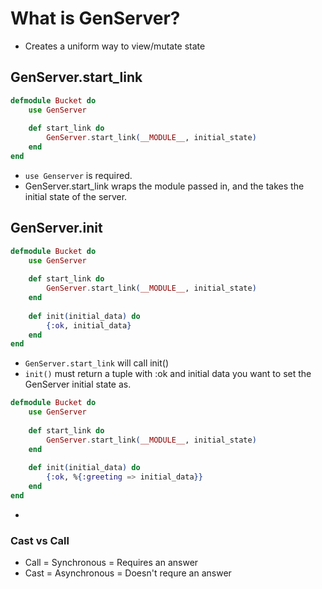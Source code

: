 # What is GenServer?
- Creates a  uniform way to view/mutate state


## GenServer.start_link

```elixir
defmodule Bucket do
	use GenServer
	
	def start_link do
		GenServer.start_link(__MODULE__, initial_state)
	end
end
```
- `use Genserver` is required.
- GenServer.start_link wraps the module passed in, and the takes the initial state of the server.


## GenServer.init
```elixir
defmodule Bucket do
	use GenServer
	
	def start_link do
		GenServer.start_link(__MODULE__, initial_state)
	end
	
	def init(initial_data) do
		{:ok, initial_data}
	end
end
```
- `GenServer.start_link` will call init()
- `init()` must return a tuple with :ok and initial data you want to set the GenServer initial state as.

```elixir
defmodule Bucket do
	use GenServer
	
	def start_link do
		GenServer.start_link(__MODULE__, initial_state)
	end
	
	def init(initial_data) do
		{:ok, %{:greeting => initial_data}}
	end
end
```
- 

### Cast vs Call
- Call = Synchronous = Requires an answer
- Cast = Asynchronous = Doesn't requre an answer